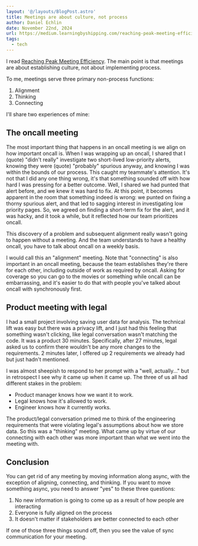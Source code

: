 ```yaml
---
layout: '@/layouts/BlogPost.astro'
title: Meetings are about culture, not process
author: Daniel Echlin
date: November 22nd, 2024
url: https://medium.learningbyshipping.com/reaching-peak-meeting-efficiency-f8e47c93317a
tags:
  - tech
---
```


I read [Reaching Peak Meeting Efficiency](https://medium.learningbyshipping.com/reaching-peak-meeting-efficiency-f8e47c93317a). The main point is that meetings are about establishing culture, not about implementing process.

To me, meetings serve three primary non-process functions:

1. Alignment
2. Thinking
3. Connecting

I'll share two experiences of mine:

## The oncall meeting

The most important thing that happens in an oncall meeting is we align on how important oncall is. When I was wrapping up an oncall, I shared that I (quote) "didn't really" investigate two short-lived low-priority alerts, knowing they were (quote) "probably" spurious anyway, and knowing I was within the bounds of our process. This caught my teammate's attention. It's not that I did any one thing wrong, it's that something sounded off with how hard I was pressing for a better outcome. Well, I shared we had punted that alert before, and we knew it was hard to fix. At this point, it becomes apparent in the room that something indeed is wrong: we punted on fixing a thorny spurious alert, and that led to sagging interest in investigating low priority pages. So, we agreed on finding a short-term fix for the alert, and it was hacky, and it took a while, but it reflected how our team prioritizes oncall.

This discovery of a problem and subsequent alignment really wasn't going to happen without a meeting. And the team understands to have a healthy oncall, you have to talk about oncall on a weekly basis.

I would call this an "alignment" meeting. Note that "connecting" is also important in an oncall meeting, because the team establishes they're there for each other, including outside of work as required by oncall. Asking for coverage so you can go to the movies or something while oncall can be embarrassing, and it's easier to do that with people you've talked about oncall with synchronously first.

## Product meeting with legal

I had a small project involving saving user data for analysis. The technical lift was easy but there was a privacy lift, and I just had this feeling that something wasn't clicking, like legal conversation wasn't matching the code. It was a product 30 minutes. Specifically, after 27 minutes, legal asked us to confirm there wouldn't be any more changes to the requirements. 2 minutes later, I offered up 2 requirements we already had but just hadn't mentioned.

I was almost sheepish to respond to her prompt with a "well, actually..." but in retrospect I see why it came up when it came up. The three of us all had different stakes in the problem:

* Product manager knows how we want it to work.
* Legal knows how it's allowed to work.
* Engineer knows how it currently works.

The product/legal conversation primed me to think of the engineering requirements that were violating legal's assumptions about how we store data. So this was a "thinking" meeting. What came up by virtue of our connecting with each other was more important than what we went into the meeting with.

## Conclusion

You can get rid of any meeting by moving information along async, with the exception of aligning, connecting, and thinking. If you want to move something async, you need to answer "yes" to these three questions:

1. No new information is going to come up as a result of how people are interacting
2. Everyone is fully aligned on the process
3. It doesn't matter if stakeholders are better connected to each other

If one of those three things sound off, then you see the value of sync communication for your meeting.
